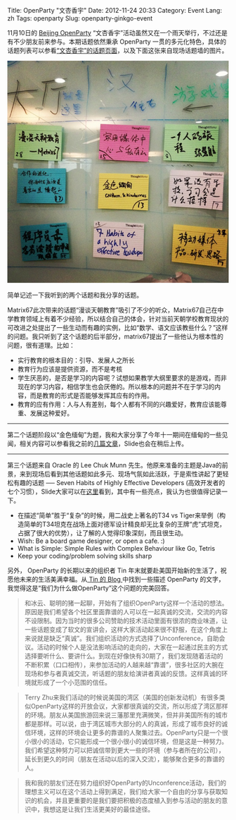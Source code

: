 Title: OpenParty &quot;文杏香宇&quot;
Date: 2012-11-24 20:33
Category: Event
Lang: zh
Tags: openparty
Slug: openparty-ginkgo-event

11月10日的 [Beijing OpenParty](http://www.beijing-open-party.org) “文杏香宇”活动虽然又在一个雨天举行，不过还是有不少朋友前来参与。本期话题依然秉承 OpenParty 一贯的多元化特色，具体的话题列表可以参看[“文杏香宇”的话题页面](http://www.beijing-open-party.org/event/19)，以及下面这张来自现场话题墙的图片。

![OpenParty Ginkgo Event - Topic Board](/images/openparty/openparty_121110_board.jpg)

简单记述一下我听到的两个话题和我分享的话题。

Matrix67此次带来的话题“漫谈天朝教育”吸引了不少的听众，Matrix67自己在中学教育领域上有着不少经验，所以结合自己的体会，针对当前天朝学校教育现状的可改进之处提出了一些生动而有趣的实例，比如“数学、语文应该教些什么？”这样的问题。我只听到了这个话题的后半部分，matrix67提出了一些他认为根本性的问题，很有道理。比如：

 * 实行教育的根本目的：引导、发展人之所长
 * 教育行为应该是提供资源，而不是考核
 * 学生厌恶的，是否是学习的内容呢？试想如果教学大纲里要求的是游戏，而非现在的学习内容，相信学生也会厌倦的。所以根本的问题并不在于学习的内容，而是教育的形式是否能够发挥其应有的作用。
 * 教育的应有作用：人与人有差别，每个人都有不同的兴趣爱好，教育应该能尊重、发展这种爱好。

---

第二个话题阶段以“金色缅甸”为题，我和大家分享了今年十一期间在缅甸的一些见闻，相关内容可以参看我之前的[几篇文章](http://cnborn.net/blog/tag/%E7%BC%85%E7%94%B8/)，Slide也会在稍后上传。

---

第三个话题来自 Oracle 的 Lee Chuk Munn 先生。他原来准备的主题是Java的前景，来到现场后看到其他话题如此多元、现场气氛如此活跃，于是索性讲起了更轻松有趣的话题 ── Seven Habits of Highly Effective Developers (高效开发者的七个习惯），Slide大家可以在[这里](http://www.beijing-open-party.org/topic/170)看到，其中有一些亮点，我认为也很值得记录一下。

 * 在描述“简单”胜于“复杂”的时候，用二战史上著名的T34 vs Tiger来举例（构造简单的T34坦克在战场上面对德军设计精良却无比复杂的王牌“虎”式坦克，占据了很大的优势），让了解的人觉得印象深刻，而且很生动。
 * Wish: Be a board game designer, or open a cafe. :)
 * What is Simple: Simple Rules with Complex Behaviour like Go, Tetris
 * Keep your coding/problem solving skills sharp


另外， OpenParty 的长期以来的组织者 Tin 年末就要赴美国开始新的生活了，祝愿他未来的生活美满幸福。从[ Tin 的 Blog ](http://www.diamondtin.com/)中找到一些描述 OpenParty 的文字，我觉得这是“我们为什么做OpenParty”这个问题的完美回答。

>和冰云、聪明的猪一起聊，开始有了组织OpenParty这样一个活动的想法。原因是我们希望各个社区里面靠谱的人可以在一起真诚的交流，交流的内容不设限制。因为当时的很多公司赞助的技术活动里面有很浓的商业味道，让一些话题变成了软文的宣讲会，这样大家活动起来很不舒服，在这个角度上来说就是缺乏“真诚”。我们组织活动的方式选择了Unconference，自助会议。活动的时候个人是没法影响活动的走向的，大家在一起通过民主的方式选择要听什么、要讲什么。到现在好像快有30期了，我们发现随着活动的不断积累（口口相传），来参加活动的人越来越“靠谱”，很多社区的大腕在现场和参与者真诚交流，听话题的朋友给演讲者真诚的反馈。这样真诚的环境就形成了一个小范围的信任。

>Terry Zhu来我们活动的时候说美国的湾区（美国的创新发动机）有很多类似OpenParty这样的开放会议，大家都很真诚的交流，所以形成了湾区那样的环境。朋友从美国旅游回来说三藩那里充满微笑，但并非美国所有的城市都是那样。可以说，由于湾区城市大部分的人的真诚，形成了城市良好的诚信环境，这样的环境会让更多的靠谱的人聚集过去。OpenParty只是一个很小很小的活动，它只能形成一个很小很小的诚信环境，但是这是一种努力。我们希望这种努力可以把诚信带到更大一些的环境（参与者所在的公司），延长到更久的时间（朋友在活动以后的深入交流），能够聚合更多的靠谱的人。

> 我和我的朋友们还在努力组织好OpenParty的Unconference活动，我们的理想主义可以在这个活动上得到满足，我们给大家一个自由的分享与获取知识的机会，并且更重要的是我们要把积极的态度植入到参与活动的朋友的意识中，我想这是让我们生活更美好的最佳途径。

